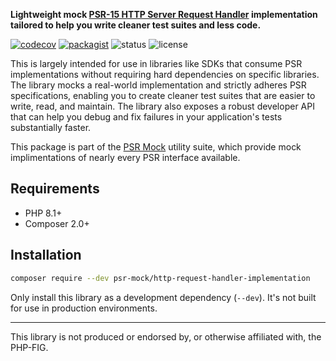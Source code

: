 **Lightweight mock [PSR-15 HTTP Server Request Handler](https://www.php-fig.org/psr/psr-15/) implementation tailored to help you write cleaner test suites and less code.**

[![codecov](https://img.shields.io/codecov/c/github/psr-mock/http-request-handler-implementation)](https://codecov.io/gh/psr-mock/http-request-handler-implementation) [![packagist](https://img.shields.io/packagist/dt/psr-mock/http-request-handler-implementation)](https://packagist.org/packages/psr-mock/http-request-handler-implementation) ![status](https://img.shields.io/github/checks-status/psr-mock/http-request-handler-implementation/1.x) ![license](https://img.shields.io/github/license/psr-mock/http-request-handler-implementation)

This is largely intended for use in libraries like SDKs that consume PSR implementations without requiring hard dependencies on specific libraries. The library mocks a real-world implementation and strictly adheres PSR specifications, enabling you to create cleaner test suites that are easier to write, read, and maintain. The library also exposes a robust developer API that can help you debug and fix failures in your application's tests substantially faster.

This package is part of the [PSR Mock](https://github.com/psr-mock) utility suite, which provide mock implimentations of nearly every PSR interface available.

## Requirements

-   PHP 8.1+
-   Composer 2.0+

## Installation

```bash
composer require --dev psr-mock/http-request-handler-implementation
```

Only install this library as a development dependency (`--dev`).
It's not built for use in production environments.

---

This library is not produced or endorsed by, or otherwise affiliated with, the PHP-FIG.
